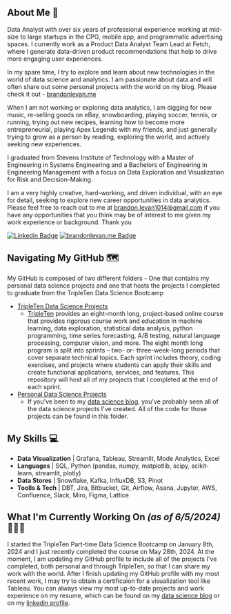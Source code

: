 ## About Me 👋

<!-- You can create your own header images using Canva, it has a lot of templates. If you do, use the following link https://www.canva.com/join/celeriac-tread-jellyfish -->
Data Analyst with over six years of professional experience working at mid-size to large startups in the CPG, mobile app, and programmatic advertising spaces. I currently work as a Product Data Analyst Team Lead at Fetch, where I generate data-driven product recommendations that help to drive more engaging user experiences.

In my spare time, I try to explore and learn about new technologies in the world of data science and analytics. I am passionate about data and will often share out some personal projects with the world on my blog. Please check it out - [brandonlevan.me](brandonlevan.me)

When I am not working or exploring data analytics, I am digging for new music, re-selling goods on eBay, snowboarding, playing soccer, tennis, or running, trying out new recipes, learning how to become more entrepreneurial, playing Apex Legends with my friends, and just generally trying to grow as a person by reading, exploring the world, and actively seeking new experiences. 

I graduated from Stevens Institute of Technology with a Master of Engineering in Systems Engineering and a Bachelors of Engineering in Engineering Management with a focus on Data Exploration and Visualization for Risk and Decision-Making.

I am a very highly creative, hard-working, and driven individual, with an eye for detail, seeking to explore new career opportunities in data analytics. Please feel free to reach out to me at brandon.levan1014@gmail.com if you have any opportunities that you think may be of interest to me given my work experience or background. Thank you

[![Linkedin Badge](https://img.shields.io/badge/linkedin-%231E77B5.svg?&style=for-the-badge&logo=linkedin&logoColor=white=https://www.linkedin.com/in/brandon-levan/)](https://www.linkedin.com/in/brandon-levan/)
[![brandonlevan.me Badge](https://img.shields.io/badge/website-000000?style=for-the-badge&logo=About.me&logoColor=white=https://www.linkedin.com/in/brandon-levan/)](https://www.brandonlevan.me)



## Navigating My GitHub 🗺
My GitHub is composed of two different folders - One that contains my personal data science projects and one that hosts the projects I completed to graduate from the TripleTen Data Science Bootcamp
- [TripleTen Data Science Projects](https://github.com/brandon-levan/TripleTen-Data-Science-Projects)
  - [TripleTen](https://tripleten.com/data-science/) provides an eight-month long, project-based online course that provides rigorous course work and education in machine learning, data exploration, statistical data analysis, python programming, time series forecasting, A/B testing, natural language processing, computer vision, and more. The eight month long program is split into sprints – two- or- three-week-long periods that cover separate technical topics. Each sprint includes theory, coding exercises, and projects where students can apply their skills and create functional applications, services, and features. This repository will host all of my projects that I completed at the end of each sprint.
- [Personal Data Science Projects](https://github.com/brandon-levan/Personal-Data-Science-Projects)
  - If you've been to my [data science blog](brandonlevan.me), you've probably seen all of the data science projects I've created. All of the code for those projects can be found in this folder. 

## My Skills 💻
- **Data Visualization**  |  Grafana, Tableau, Streamlit, Mode Analytics, Excel
- **Languages**  |  SQL, Python (pandas, numpy, matplotlib, scipy, scikit-learn, streamlit, plotly)
- **Data Stores**  |  Snowflake, Kafka, InfluxDB, S3, Pinot
- **Toolls & Tech**  |  DBT, Jira, Bitbucket, Git, Airflow, Asana, Jupyter, AWS, Confluence, Slack, Miro, Figma, Lattice

## What I'm Currently Working On *(as of 6/5/2024)* 👨🏻‍💻
I started the TripleTen Part-time Data Science Bootcamp on January 8th, 2024 and I just recently completed the course on May 28th, 2024. At the moment, I am updating my GitHub profile to include all of the projects I've completed, both personal and through TripleTen, so that I can share my work with the world. After I finish updating my GitHub profile with my most recent work, I may try to obtain a certificaion for a visualization tool like Tableau. You can always view my most up-to-date projects and work experience on my resume, which can be found on my [data science blog](https://static1.squarespace.com/static/5ff52590a0367f287d83d409/t/662115d32e60507cf476b30c/1713444307261/Brandon_Levan_Resume.pdf) or on my [linkedin profile](https://www.linkedin.com/in/brandon-levan/). 
